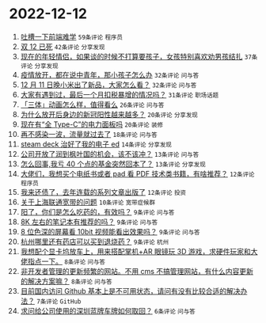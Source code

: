 # 2022-12-12

1. [吐槽一下前端难学](https://www.v2ex.com/t/901829) `59条评论` `程序员`
1. [双 12 已死](https://www.v2ex.com/t/901832) `42条评论` `分享发现`
1. [现在的年轻情侣，如果谈的时候不打算要孩子，女孩特别喜欢劝男孩结扎](https://www.v2ex.com/t/901880) `37条评论` `分享发现`
1. [疫情放开，都在说中青年，那小孩子怎么办](https://www.v2ex.com/t/901883) `32条评论` `问与答`
1. [12 月 11 日晚小米出了新品，大家怎么看？](https://www.v2ex.com/t/901826) `32条评论` `问与答`
1. [大家有遇到过，最后一个月扣税暴增的情况吗？](https://www.v2ex.com/t/901840) `31条评论` `职场话题`
1. [「三体」动画怎么样，值得看么](https://www.v2ex.com/t/901835) `26条评论` `问与答`
1. [为什么放开后身边的新冠阳性越来越多？](https://www.v2ex.com/t/901874) `20条评论` `分享发现`
1. [现在有“全 Type-C”的电力面板吗](https://www.v2ex.com/t/901827) `20条评论` `装修`
1. [再不感染一波，流量就过去了](https://www.v2ex.com/t/901836) `18条评论` `问与答`
1. [steam deck 治好了我的电子 ed](https://www.v2ex.com/t/901834) `14条评论` `分享发现`
1. [公司开放了润到枫叶国的机会，该不该冲？](https://www.v2ex.com/t/901872) `13条评论` `问与答`
1. [怎么回事,我亏 40 个点的基金突然回本了？](https://www.v2ex.com/t/901825) `13条评论` `分享发现`
1. [大佬们，我想买个电纸书或者 pad 看 PDF 技术类书籍，有啥推荐？](https://www.v2ex.com/t/901867) `12条评论` `程序员`
1. [我来还债了，去年连载的系列文章出版了](https://www.v2ex.com/t/901849) `12条评论` `投资`
1. [关于上海联通宽带的问题](https://www.v2ex.com/t/901856) `10条评论` `宽带症候群`
1. [阳了，你们是怎么吃药的，有效吗？](https://www.v2ex.com/t/901886) `9条评论` `问与答`
1. [8K 左右的笔记本有推荐的吗？](https://www.v2ex.com/t/901866) `9条评论` `问与答`
1. [8 位色深的屏幕看 10bit 视频能看出效果吗？](https://www.v2ex.com/t/901859) `9条评论` `问与答`
1. [杭州哪里还有药店可以买到退烧药？](https://www.v2ex.com/t/901853) `9条评论` `杭州`
1. [我想配个显卡坞放车上，用来搭配掌机+AR 眼镜玩 3D 游戏，求硬件玩家和大佬指点一下。](https://www.v2ex.com/t/901868) `8条评论` `问与答`
1. [非开发者管理的更新频繁的网站。不用 cms 不搞管理网站，有什么内容更新的解决方案嘛？](https://www.v2ex.com/t/901831) `8条评论` `问与答`
1. [目前国内访问 Github 基本上是不可用状态，请问有没有比较合适的解决办法？](https://www.v2ex.com/t/901895) `7条评论` `GitHub`
1. [求问给公司使用的深圳蓝牌车牌如何取回？](https://www.v2ex.com/t/901844) `6条评论` `问与答`
